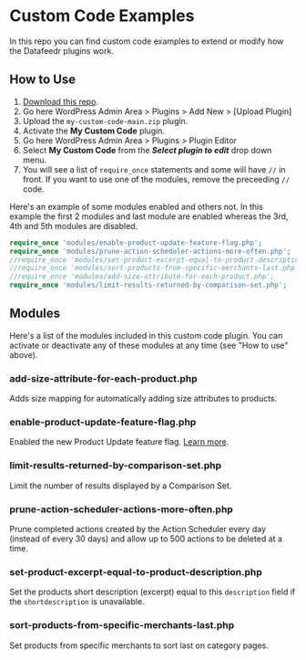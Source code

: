 # Custom Code Examples

In this repo you can find custom code examples to extend or modify how the Datafeedr plugins work.

## How to Use

1. [Download this repo](https://github.com/datafeedr/my-custom-code/archive/refs/heads/main.zip).
2. Go here WordPress Admin Area > Plugins > Add New > [Upload Plugin]
3. Upload the `my-custom-code-main.zip` plugin.
4. Activate the **My Custom Code** plugin.
5. Go here WordPress Admin Area > Plugins > Plugin Editor
6. Select **My Custom Code** from the **_Select plugin to edit_** drop down menu.
7. You will see a list of `require_once` statements and some will have `//` in front. If you want to use one of the modules, remove the preceeding `//` code.

Here's an example of some modules enabled and others not. In this example the first 2 modules and last module are enabled whereas the 3rd, 4th and 5th modules are disabled.

```php
require_once 'modules/enable-product-update-feature-flag.php';
require_once 'modules/prune-action-scheduler-actions-more-often.php';
//require_once 'modules/set-product-excerpt-equal-to-product-description.php';
//require_once 'modules/sort-products-from-specific-merchants-last.php';
//require_once 'modules/add-size-attribute-for-each-product.php';
require_once 'modules/limit-results-returned-by-comparison-set.php';
```

## Modules

Here's a list of the modules included in this custom code plugin. You can activate or deactivate any of these modules at any time (see "How to use" above).

### add-size-attribute-for-each-product.php

Adds size mapping for automatically adding size attributes to products.

### enable-product-update-feature-flag.php

Enabled the new Product Update feature flag. [Learn more](https://github.com/datafeedr/wordpress-plugins/discussions/5).

### limit-results-returned-by-comparison-set.php

Limit the number of results displayed by a Comparison Set.

### prune-action-scheduler-actions-more-often.php

Prune completed actions created by the Action Scheduler every day (instead of every 30 days) and allow up to 500 actions
to be deleted at a time.

### set-product-excerpt-equal-to-product-description.php

Set the products short description (excerpt) equal to this `description` field if the `shortdescription` is unavailable.

### sort-products-from-specific-merchants-last.php

Set products from specific merchants to sort last on category pages.

